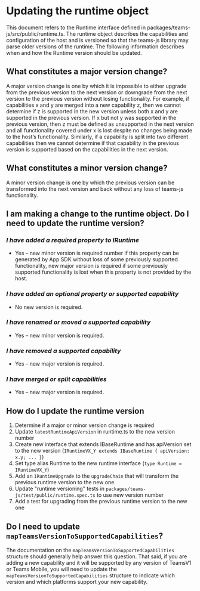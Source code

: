 # Updating the runtime object

This document refers to the Runtime interface defined in packages/teams-js/src/public/runtime.ts. The runtime object describes the capabilities and configuration of the host and is versioned so that the teams-js library may parse older versions of the runtime. The following information describes when and how the Runtime version should be updated.

## What constitutes a major version change?

A major version change is one by which it is impossible to either upgrade from the previous version to the next version or downgrade from the next version to the previous version without losing functionality. For example, if capabilities x and y are merged into a new capability z, then we cannot determine if z is supported in the new version unless both x and y are supported in the previous version. If x but not y was supported in the previous version, then z must be defined as unsupported in the next version and all functionality covered under x is lost despite no changes being made to the host’s functionality. Similarly, if a capability is split into two different capabilities then we cannot determine if that capability in the previous version is supported based on the capabilities in the next version.

## What constitutes a minor version change?

A minor version change is one by which the previous version can be transformed into the next version and back without any loss of teams-js functionality.

## I am making a change to the runtime object. Do I need to update the runtime version?

### _I have added a required property to IRuntime_

- Yes – new minor version is required number if this property can be generated by App SDK without loss of some previously supported functionality, new major version is required if some previously supported functionality is lost when this property is not provided by the host.

### _I have added an optional property or supported capability_

- No new version is required.

### _I have renamed or moved a supported capability_

- Yes – new minor version is required.

### _I have removed a supported capability_

- Yes – new major version is required.

### _I have merged or split capabilities_

- Yes – new major version is required.

## How do I update the runtime version

1. Determine if a major or minor version change is required
2. Update `latestRuntimeApiVersion` in runtime.ts to the new version number
3. Create new interface that extends IBaseRuntime and has apiVersion set to the new version (`IRuntimeVX_Y extends IBaseRuntime { apiVersion: x.y; ... }`)
4. Set type alias Runtime to the new runtime interface (`type Runtime = IRuntimeVX_Y`)
5. Add an `IRuntimeUpgrade` to the `upgradeChain` that will transform the previous runtime version to the new one
6. Update "runtime versioning" tests in `packages/teams-js/test/public/runtime.spec.ts` to use new version number
7. Add a test for upgrading from the previous runtime version to the new one

## Do I need to update `mapTeamsVersionToSupportedCapabilities`?

The documentation on the `mapTeamsVersionToSupportedCapabilities` structure should generally help answer this question. That said,
if you are adding a new capability and it will be supported by any version of TeamsV1 or Teams Mobile, you will need to update the
`mapTeamsVersionToSupportedCapabilities` structure to indicate which version and which platforms support your new capability.
